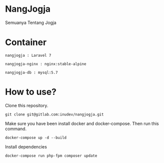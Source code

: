 # NangJogja
Semuanya Tentang Jogja

# Container
```
nangjogja : Laravel 7
```
```
nangjogja-nginx : nginx:stable-alpine
```
```
nangjogja-db : mysql:5.7  
```

# How to use?
Clone this repository.
```
git clone git@gitlab.com:inudev/nangjogja.git
```
Make sure you have been install docker and docker-compose. Then run this command.
```
docker-compose up -d --build
```
Install dependencies
```
docker-compose run php-fpm composer update
```
